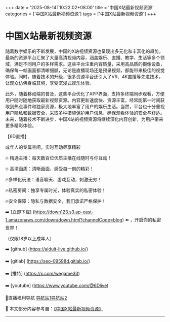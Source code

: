 +++
date = '2025-08-14T10:22:02+08:00'
title = '中国X站最新视频资源'
categories = ['中国X站最新视频资源']
tags = ['中国X站最新视频资源']
+++

# 中国X站最新视频资源

随着数字娱乐的不断发展，中国的X站视频资源也呈现出多元化和丰富化的趋势。最新的资源平台汇聚了大量高清视频内容，涵盖娱乐、直播、教学、生活等多个领域，满足不同用户的多样需求。这些平台注重内容质量，采用高品质的摄像设备，确保每一帧画面都清晰细腻，无论是直播现场还是预录视频，都能带来极佳的视觉体验。同时，随着技术的升级，很多资源平台还引入了VR、4K直播等先进技术，让观众仿佛身临其境，享受沉浸式娱乐体验。

此外，随着移动端的普及，这些平台优化了APP界面，支持多终端同步观看，方便用户随时随地获取最新视频资源。内容更新速度快、资源丰富，经常能第一时间获取到热点事件和独家资源，极大地丰富了用户的娱乐生活。当然，平台也十分重视用户隐私和数据安全，采取多种措施保护用户信息，确保观看体验的安全与舒适。未来，随着技术不断进步，中国X站的视频资源将继续深化内容创新，为用户带来更多精彩体验。

【6D直播】

 成年人的专属空间，实时互动尽享精彩

🔥 精选主播：每天数百位优质主播在线随时与你互动！

🔥 高清画质：清晰画面，感受每一刻的精彩！

🔥多样化玩法：语音聊天、游戏互动，刺激无穷！

🔥私密房间：独享专属时光，体验真实的私密体验！

🔥安全保障：隐私与数据安全，我们承诺严格保护！

➡️ [立即下载] (https://down123.s3.ap-east-1.amazonaws.com/down/down.html?channelCode=blog) ⬅️ ，开启你的私密世界！

 （仅限18岁以上成年人）

➡️ [github] (https://aldult-live.github.io/)

➡️ [gitlab] (https://seo-09598d.gitlab.io/)

➡️ [推特] (https://x.com/wegame33)

➡️ [youtube] (https://www.youtube.com/@6Dlive)

🔞直播福利导航   [导航站1](https://webstack-86085a.gitlab.io/)[导航站2](https://onlygit123-2.github.io/)


📘 本文部分内容参考自：[《中国X站最新视频资源》](https://webstack-hugo-11.pages.dev/)

---
